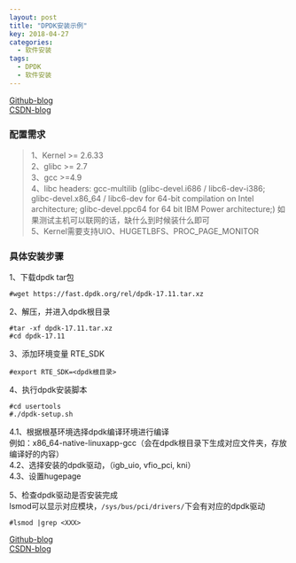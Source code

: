 ```yaml
---
layout: post
title: "DPDK安装示例"
key: 2018-04-27
categories:
  - 软件安装
tags:
  - DPDK
  - 软件安装
---
```


[Github-blog](https://xftony.github.io/%E8%BD%AF%E4%BB%B6%E5%AE%89%E8%A3%85/2018/04/27/dpdk%E5%AE%89%E8%A3%85.html)      
[CSDN-blog](https://blog.csdn.net/xftony/article/details/80160195)    

### 配置需求   
>1、Kernel >= 2.6.33   
2、glibc >= 2.7   
3、gcc >=4.9   
4、libc headers:  gcc-multilib (glibc-devel.i686 / libc6-dev-i386; glibc-devel.x86_64 / libc6-dev for 64-bit compilation on Intel architecture; glibc-devel.ppc64 for 64 bit IBM Power architecture;) 如果测试主机可以联网的话，缺什么到时候装什么即可   
5、Kernel需要支持UIO、HUGETLBFS、PROC_PAGE_MONITOR   

### 具体安装步骤  
1、下载dpdk tar包     
 
	#wget https://fast.dpdk.org/rel/dpdk-17.11.tar.xz

2、解压，并进入dpdk根目录    
 
	#tar -xf dpdk-17.11.tar.xz
	#cd dpdk-17.11

3、添加环境变量 RTE_SDK  

	#export RTE_SDK=<dpdk根目录>

4、执行dpdk安装脚本  

	#cd usertools  
	#./dpdk-setup.sh  
4.1、根据根基环境选择dpdk编译环境进行编译   
例如：x86_64-native-linuxapp-gcc（会在dpdk根目录下生成对应文件夹，存放编译好的内容）  
4.2、选择安装的dpdk驱动，（igb_uio, vfio_pci,  kni）  
4.3、设置hugepage  

5、检查dpdk驱动是否安装完成  
lsmod可以显示对应模块，`/sys/bus/pci/drivers/`下会有对应的dpdk驱动

	#lsmod |grep <XXX>

[Github-blog](https://xftony.github.io/%E8%BD%AF%E4%BB%B6%E5%AE%89%E8%A3%85/2018/04/27/dpdk%E5%AE%89%E8%A3%85.html)      
[CSDN-blog](https://blog.csdn.net/xftony/article/details/80160195)    